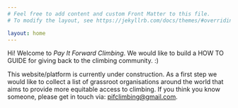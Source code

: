 ```yaml
---
# Feel free to add content and custom Front Matter to this file.
# To modify the layout, see https://jekyllrb.com/docs/themes/#overriding-theme-defaults

layout: home
---
```


Hi! Welcome to *Pay It Forward Climbing*. We would like to build a HOW TO GUIDE for giving back to the climbing community. :)

This website/platform is currently under construction. As a first step we would like to collect a list of grassroot organisations around the world that aims to provide more equitable access to climbing. If you think you know someone, please get in touch via: pifclimbing@gmail.com.

